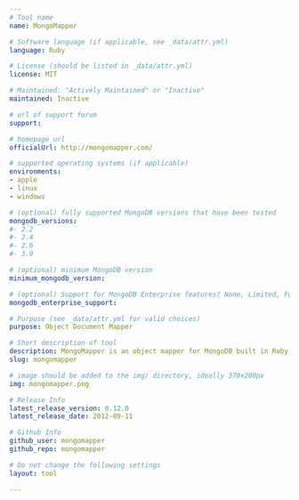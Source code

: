 ```yaml
---
# Tool name
name: MongoMapper

# Software language (if applicable, see _data/attr.yml)
language: Ruby

# License (should be listed in _data/attr.yml)
license: MIT

# Maintained: "Actively Maintained" or "Inactive"
maintained: Inactive

# url of support forum
support: 

# homepage url
officialUrl: http://mongomapper.com/

# supported operating systems (if applicable)
environments:
- apple
- linux
- windows

# (optional) fully supported MongoDB versions that have been tested
mongodb_versions:
#- 2.2
#- 2.4
#- 2.6
#- 3.0

# (optional) minimum MongoDB version
minimum_mongodb_version:

# (optional) Support for MongoDB Enterprise features? None, Limited, Full
mongodb_enterprise_support: 

# Purpose (see _data/attr.yml for valid choices)
purpose: Object Document Mapper

# Short description of tool
description: MongoMapper is an object mapper for MongoDB built in Ruby to be simple and extensible.
slug: mongomapper

# image should be added to the img/ directory, ideally 370x200px
img: mongomapper.png

# Release Info
latest_release_version: 0.12.0
latest_release_date: 2012-09-11

# Github Info
github_user: mongomapper
github_repo: mongomapper

# Do not change the following settings
layout: tool

---
```


